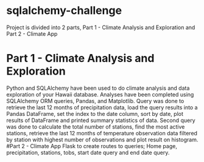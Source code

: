 # sqlalchemy-challenge
Project is divided into 2 parts, Part 1 - Climate Analysis and Exploration and Part 2 - Climate App
# Part 1 - Climate Analysis and Exploration
Python and SQLAlchemy have been used to do climate analysis and data exploration of your Hawaii database. Analyses have been completed using SQLAlchemy ORM queries, Pandas, and Matplotlib. 
Query was done to retrieve the last 12 months of precipitation data, load the query results into a Pandas DataFrame, set the index to the date column, sort by date, plot results of DataFrame and printed summary statistics of data.
Second query was done to calculate the total number of stations, find the most active stations, retrieve the last 12 months of temperature observation data filtered by station with highest number of observations and plot result on histogram.
#Part 2 - Climate App
Flask to create routes to queries; Home page, precipitation, stations, tobs, start date query and end date query.
